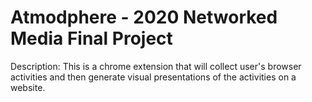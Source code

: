 # Atmodphere - 2020 Networked Media Final Project
Description:
This is a chrome extension that will collect user's browser activities and then generate visual presentations of the activities on a website.